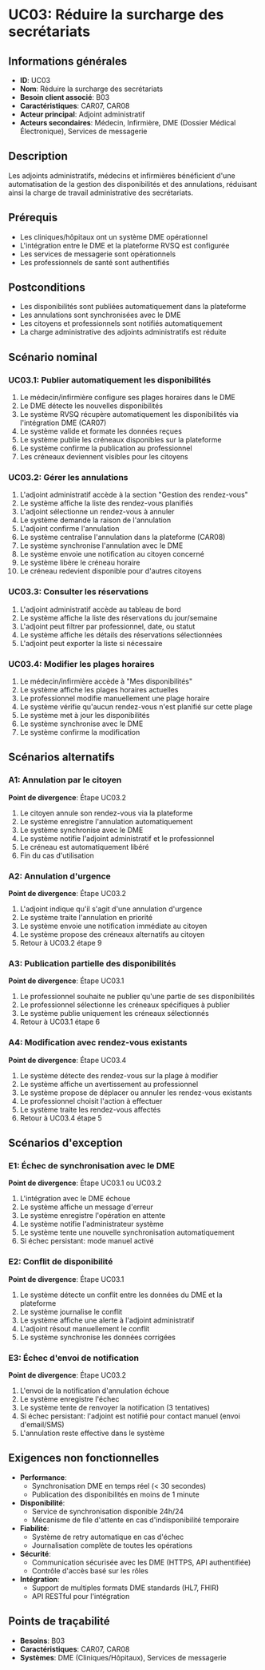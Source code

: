 # UC03: Réduire la surcharge des secrétariats

## Informations générales
- **ID**: UC03
- **Nom**: Réduire la surcharge des secrétariats
- **Besoin client associé**: B03
- **Caractéristiques**: CAR07, CAR08
- **Acteur principal**: Adjoint administratif
- **Acteurs secondaires**: Médecin, Infirmière, DME (Dossier Médical Électronique), Services de messagerie

## Description
Les adjoints administratifs, médecins et infirmières bénéficient d'une automatisation de la gestion des disponibilités et des annulations, réduisant ainsi la charge de travail administrative des secrétariats.

## Prérequis
- Les cliniques/hôpitaux ont un système DME opérationnel
- L'intégration entre le DME et la plateforme RVSQ est configurée
- Les services de messagerie sont opérationnels
- Les professionnels de santé sont authentifiés

## Postconditions
- Les disponibilités sont publiées automatiquement dans la plateforme
- Les annulations sont synchronisées avec le DME
- Les citoyens et professionnels sont notifiés automatiquement
- La charge administrative des adjoints administratifs est réduite

## Scénario nominal

### UC03.1: Publier automatiquement les disponibilités
1. Le médecin/infirmière configure ses plages horaires dans le DME
2. Le DME détecte les nouvelles disponibilités
3. Le système RVSQ récupère automatiquement les disponibilités via l'intégration DME (CAR07)
4. Le système valide et formate les données reçues
5. Le système publie les créneaux disponibles sur la plateforme
6. Le système confirme la publication au professionnel
7. Les créneaux deviennent visibles pour les citoyens

### UC03.2: Gérer les annulations
1. L'adjoint administratif accède à la section "Gestion des rendez-vous"
2. Le système affiche la liste des rendez-vous planifiés
3. L'adjoint sélectionne un rendez-vous à annuler
4. Le système demande la raison de l'annulation
5. L'adjoint confirme l'annulation
6. Le système centralise l'annulation dans la plateforme (CAR08)
7. Le système synchronise l'annulation avec le DME
8. Le système envoie une notification au citoyen concerné
9. Le système libère le créneau horaire
10. Le créneau redevient disponible pour d'autres citoyens

### UC03.3: Consulter les réservations
1. L'adjoint administratif accède au tableau de bord
2. Le système affiche la liste des réservations du jour/semaine
3. L'adjoint peut filtrer par professionnel, date, ou statut
4. Le système affiche les détails des réservations sélectionnées
5. L'adjoint peut exporter la liste si nécessaire

### UC03.4: Modifier les plages horaires
1. Le médecin/infirmière accède à "Mes disponibilités"
2. Le système affiche les plages horaires actuelles
3. Le professionnel modifie manuellement une plage horaire
4. Le système vérifie qu'aucun rendez-vous n'est planifié sur cette plage
5. Le système met à jour les disponibilités
6. Le système synchronise avec le DME
7. Le système confirme la modification

## Scénarios alternatifs

### A1: Annulation par le citoyen
**Point de divergence**: Étape UC03.2
1. Le citoyen annule son rendez-vous via la plateforme
2. Le système enregistre l'annulation automatiquement
3. Le système synchronise avec le DME
4. Le système notifie l'adjoint administratif et le professionnel
5. Le créneau est automatiquement libéré
6. Fin du cas d'utilisation

### A2: Annulation d'urgence
**Point de divergence**: Étape UC03.2
1. L'adjoint indique qu'il s'agit d'une annulation d'urgence
2. Le système traite l'annulation en priorité
3. Le système envoie une notification immédiate au citoyen
4. Le système propose des créneaux alternatifs au citoyen
5. Retour à UC03.2 étape 9

### A3: Publication partielle des disponibilités
**Point de divergence**: Étape UC03.1
1. Le professionnel souhaite ne publier qu'une partie de ses disponibilités
2. Le professionnel sélectionne les créneaux spécifiques à publier
3. Le système publie uniquement les créneaux sélectionnés
4. Retour à UC03.1 étape 6

### A4: Modification avec rendez-vous existants
**Point de divergence**: Étape UC03.4
1. Le système détecte des rendez-vous sur la plage à modifier
2. Le système affiche un avertissement au professionnel
3. Le système propose de déplacer ou annuler les rendez-vous existants
4. Le professionnel choisit l'action à effectuer
5. Le système traite les rendez-vous affectés
6. Retour à UC03.4 étape 5

## Scénarios d'exception

### E1: Échec de synchronisation avec le DME
**Point de divergence**: Étape UC03.1 ou UC03.2
1. L'intégration avec le DME échoue
2. Le système affiche un message d'erreur
3. Le système enregistre l'opération en attente
4. Le système notifie l'administrateur système
5. Le système tente une nouvelle synchronisation automatiquement
6. Si échec persistant: mode manuel activé

### E2: Conflit de disponibilité
**Point de divergence**: Étape UC03.1
1. Le système détecte un conflit entre les données du DME et la plateforme
2. Le système journalise le conflit
3. Le système affiche une alerte à l'adjoint administratif
4. L'adjoint résout manuellement le conflit
5. Le système synchronise les données corrigées

### E3: Échec d'envoi de notification
**Point de divergence**: Étape UC03.2
1. L'envoi de la notification d'annulation échoue
2. Le système enregistre l'échec
3. Le système tente de renvoyer la notification (3 tentatives)
4. Si échec persistant: l'adjoint est notifié pour contact manuel (envoi d'email/SMS)
5. L'annulation reste effective dans le système

## Exigences non fonctionnelles
- **Performance**: 
  - Synchronisation DME en temps réel (< 30 secondes)
  - Publication des disponibilités en moins de 1 minute
- **Disponibilité**: 
  - Service de synchronisation disponible 24h/24
  - Mécanisme de file d'attente en cas d'indisponibilité temporaire
- **Fiabilité**: 
  - Système de retry automatique en cas d'échec
  - Journalisation complète de toutes les opérations
- **Sécurité**: 
  - Communication sécurisée avec les DME (HTTPS, API authentifiée)
  - Contrôle d'accès basé sur les rôles
- **Intégration**: 
  - Support de multiples formats DME standards (HL7, FHIR)
  - API RESTful pour l'intégration

## Points de traçabilité
- **Besoins**: B03
- **Caractéristiques**: CAR07, CAR08
- **Systèmes**: DME (Cliniques/Hôpitaux), Services de messagerie
